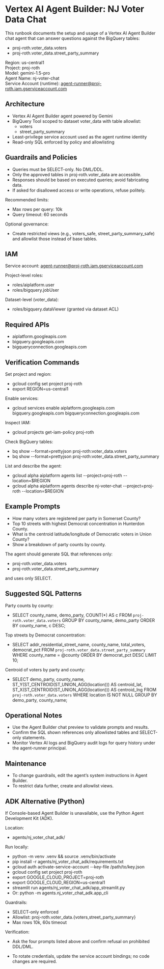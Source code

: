 # Vertex AI Agent Builder: NJ Voter Data Chat

This runbook documents the setup and usage of a Vertex AI Agent Builder chat agent that can answer questions against the BigQuery tables:
- proj-roth.voter_data.voters
- proj-roth.voter_data.street_party_summary

Region: us-central1  
Project: proj-roth  
Model: gemini-1.5-pro  
Agent Name: nj-voter-chat  
Service Account (runtime): agent-runner@proj-roth.iam.gserviceaccount.com

## Architecture

- Vertex AI Agent Builder agent powered by Gemini
- BigQuery Tool scoped to dataset voter_data with table allowlist:
  - voters
  - street_party_summary
- Least-privilege service account used as the agent runtime identity
- Read-only SQL enforced by policy and allowlisting

## Guardrails and Policies

- Queries must be SELECT-only. No DML/DDL.
- Only the approved tables in proj-roth.voter_data are accessible.
- Responses should be based on executed queries; avoid fabricating data.
- If asked for disallowed access or write operations, refuse politely.

Recommended limits:
- Max rows per query: 10k
- Query timeout: 60 seconds

Optional governance:
- Create restricted views (e.g., voters_safe, street_party_summary_safe) and allowlist those instead of base tables.

## IAM

Service account: agent-runner@proj-roth.iam.gserviceaccount.com

Project-level roles:
- roles/aiplatform.user
- roles/bigquery.jobUser

Dataset-level (voter_data):
- roles/bigquery.dataViewer (granted via dataset ACL)

## Required APIs

- aiplatform.googleapis.com
- bigquery.googleapis.com
- bigqueryconnection.googleapis.com

## Verification Commands

Set project and region:
- gcloud config set project proj-roth
- export REGION=us-central1

Enable services:
- gcloud services enable aiplatform.googleapis.com bigquery.googleapis.com bigqueryconnection.googleapis.com

Inspect IAM:
- gcloud projects get-iam-policy proj-roth

Check BigQuery tables:
- bq show --format=prettyjson proj-roth:voter_data.voters
- bq show --format=prettyjson proj-roth:voter_data.street_party_summary

List and describe the agent:
- gcloud alpha aiplatform agents list --project=proj-roth --location=$REGION
- gcloud alpha aiplatform agents describe nj-voter-chat --project=proj-roth --location=$REGION

## Example Prompts

- How many voters are registered per party in Somerset County?
- Top 10 streets with highest Democrat concentration in Hunterdon County.
- What is the centroid latitude/longitude of Democratic voters in Union County?
- Show a breakdown of party counts by county.

The agent should generate SQL that references only:
- proj-roth.voter_data.voters
- proj-roth.voter_data.street_party_summary

and uses only SELECT.

## Suggested SQL Patterns

Party counts by county:
- SELECT county_name, demo_party, COUNT(*) AS c
  FROM `proj-roth.voter_data.voters`
  GROUP BY county_name, demo_party
  ORDER BY county_name, c DESC;

Top streets by Democrat concentration:
- SELECT addr_residential_street_name, county_name, total_voters, democrat_pct
  FROM `proj-roth.voter_data.street_party_summary`
  WHERE county_name = @county
  ORDER BY democrat_pct DESC
  LIMIT 10;

Centroid of voters by party and county:
- SELECT
    demo_party,
    county_name,
    ST_Y(ST_CENTROID(ST_UNION_AGG(location))) AS centroid_lat,
    ST_X(ST_CENTROID(ST_UNION_AGG(location))) AS centroid_lng
  FROM `proj-roth.voter_data.voters`
  WHERE location IS NOT NULL
  GROUP BY demo_party, county_name;

## Operational Notes

- Use the Agent Builder chat preview to validate prompts and results.
- Confirm the SQL shown references only allowlisted tables and SELECT-only statements.
- Monitor Vertex AI logs and BigQuery audit logs for query history under the agent-runner principal.

## Maintenance

- To change guardrails, edit the agent’s system instructions in Agent Builder.
- To restrict data further, create and allowlist views.
## ADK Alternative (Python)

If Console-based Agent Builder is unavailable, use the Python Agent Development Kit (ADK).

Location:
- agents/nj_voter_chat_adk/

Run locally:
- python -m venv .venv && source .venv/bin/activate
- pip install -r agents/nj_voter_chat_adk/requirements.txt
- gcloud auth activate-service-account --key-file /path/to/key.json
- gcloud config set project proj-roth
- export GOOGLE_CLOUD_PROJECT=proj-roth
- export GOOGLE_CLOUD_REGION=us-central1
- streamlit run agents/nj_voter_chat_adk/app_streamlit.py
- Or: python -m agents.nj_voter_chat_adk.app_cli

Guardrails:
- SELECT-only enforced
- Allowlist: proj-roth.voter_data.{voters,street_party_summary}
- Max rows 10k, 60s timeout

Verification:
- Ask the four prompts listed above and confirm refusal on prohibited DDL/DML.

- To rotate credentials, update the service account bindings; no code changes are required.
